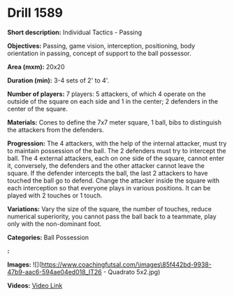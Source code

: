# Drill 1589

**Short description:**
Individual Tactics - Passing

**Objectives:**
Passing, game vision, interception, positioning, body orientation in passing, concept of support to the ball possessor.

**Area (mxm):**
20x20

**Duration (min):**
3-4 sets of 2' to 4'.

**Number of players:**
7 players: 5 attackers, of which 4 operate on the outside of the square on each side and 1 in the center; 2 defenders in the center of the square.

**Materials:**
Cones to define the 7x7 meter square, 1 ball, bibs to distinguish the attackers from the defenders.

**Progression:**
The 4 attackers, with the help of the internal attacker, must try to maintain possession of the ball. The 2 defenders must try to intercept the ball. The 4 external attackers, each on one side of the square, cannot enter it, conversely, the defenders and the other attacker cannot leave the square. If the defender intercepts the ball, the last 2 attackers to have touched the ball go to defend. Change the attacker inside the square with each interception so that everyone plays in various positions. It can be played with 2 touches or 1 touch.

**Variations:**
Vary the size of the square, the number of touches, reduce numerical superiority, you cannot pass the ball back to a teammate, play only with the non-dominant foot.

**Categories:**
Ball Possession

**:**


**Images:**
![](https://www.coachingfutsal.com/\images\85f442bd-9938-47b9-aac6-594ae04ed018_IT26 -  Quadrato 5x2.jpg)

**Videos:**
[Video Link](https://www.youtube.com/embed/EECDSW6jZ48)

